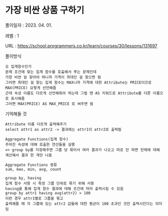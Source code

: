 # 가장 비싼 상품 구하기
풀이일자 : 2023. 04. 01.  
    
레벨 : 1    

URL : https://school.programmers.co.kr/learn/courses/30/lessons/131697
    
풀이방식    

    오 집계함수인가
    문제 조건에 맞는 집계 함수를 호출해서 푸는 문제인데
    가장 비싼 걸 찾아야 하니까 가격이 최대인 걸 찾으면 됨
    그러면 최대인 걸 찾는 집계 함수는 MAX니까 가격에 대한 Attribute는 PRICE이므로
    MAX(PRICE) 요렇게 선언해줌
    근데 속성 이름도 다르게 선언해줘야 하는데 그럴 땐 AS 키워드로 Attribute를 다른 이름으로 표시해줌
    그러면 MAX(PRICE) AS MAX_PRICE 로 써주면 됨

기억해둘 것  
    
    Attribute 이름 다르게 출력해주기
    select attr1 as attr2 -> 결과에는 attr1이 attr2로 출력됨

    Aggregate Functions(집계 함수)
    주어진 속성에 대해 호출한 연산들을 실행
    => group by를 지정해주면 그룹 당 묶어서 여러 결과가 나오고 따로 안 하면 전체에 대해 계산해서 결과 한 개만 나옴

    Aggregate Functions 종류
    sum, max, min, avg, count

    group by, having
    집계 함수 사용 시 특정 그룹 단위로 묶기 위해 사용
    having을 통해 집계 함수 결과에 대해 조건에 따라 출력시킬 수 있음
    group by attr1 having avg(attr2) > 100
    이런 경우 attr1별로 그룹을 묶고
    출력해줄 때 각 그룹에 있는 attr2 값들에 대한 평균이 100 초과인 것만 출력시킨다는 의미임
